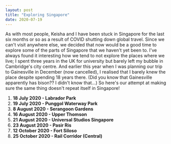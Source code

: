 ```yaml
---
layout: post
title: "Exploring Singapore"
date: 2020-07-19
---
```


As with most people, Keisha and I have been stuck in Singapore for the last six months or so as a result of COVID shutting down global travel. Since we can't visit anywhere else, we decided that now would be a good time to explore some of the parts of Singapore that we haven't yet been to. I've always found it interesting how we tend to not explore the places where we live; I spent three years in the UK for university but barely left my bubble in Cambridge's city centre. And earlier this year when I was planning our trip to Gainesville in December (now cancelled), I realised that I barely knew the place despite spending 18 years there. (Did you know that Gainesville apparently has bison?? I didn't know that...) So here's our attempt at making sure the same thing doesn't repeat itself in Singapore!

1. **18 July 2020 - Labrador Park**
2. **19 July 2020 - Punggol Waterway Park**
3. **8 August 2020 - Serangoon Gardens**
4. **16 August 2020 - Upper Thomson**
5. **21 August 2020 - Universal Studios Singapore**
6. **23 August 2020 - Pasir Ris**
7. **12 October 2020 - Fort Siloso**
8. **25 October 2020 - Rail Corridor (Central)**